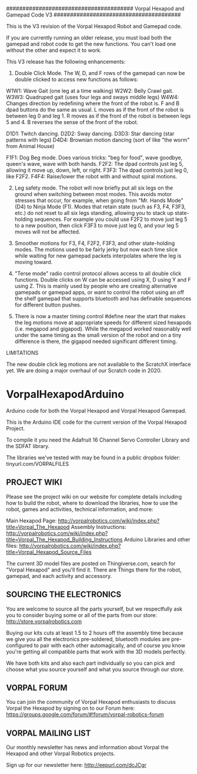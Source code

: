 #######################################
Vorpal Hexapod and Gamepad Code V3
#######################################

This is the V3 revision of the Vorpal Hexapod Robot and Gamepad code.

If you are currently running an older release, you must load both the gamepad and robot code to get the new functions. You can't load one without the other and expect
it to work.

This V3 release has the following enhancements:

1) Double Click Mode. The W, D, and F rows of the gamepad can now be double clicked to access new functions as follows:

W1W1: Wave Gait (one leg at a time walking)
W2W2: Belly Crawl gait.
W3W3: Quadruped gait (uses four legs and sways middle legs)
W4W4: Changes direction by redefining where the front of the robot is. F and B dpad buttons do the same as usual. L moves as if the front of the robot is between leg
      0 and leg 1. R moves as if the front of the robot is between legs 5 and 4. B reverses the sense of the front of the robot.

D1D1: Twitch dancing.
D2D2: Sway dancing.
D3D3: Star dancing (star patterns with legs)
D4D4: Brownian motion dancing (sort of like "the worm" from Animal House)

F1F1: Dog Beg mode. Does various tricks: "beg for food", wave goodbye, queen's wave, wave with both hands.
F2F2: The dpad controls just leg 5, allowing it move up, down, left, or right.
F3F3: The dpad controls just leg 0, like F2F2.
F4F4: Raise/lower the robot with and without spiral motions.

2) Leg safety mode. The robot will now briefly put all six legs on the ground when switching between most modes. This avoids motor stresses that occur, for example, when
   going from "Mr. Hands Mode" (D4) to Ninja Mode (F1). Modes that retain state (such as F3, F4, F3F3, etc.) do not reset to all six legs standing, allowing you to stack
   up state-holding sequences. For example you could use F2F2 to move just leg 5 to a new position, then click F3F3 to move just leg 0, and your leg 5 moves will not be
   affected.

3) Smoother motions for F3, F4, F2F2, F3F3, and other state-holding modes. The motions used to be fairly jerky but now each time slice while waiting for new
   gamepad packets interpolates where the leg is moving toward.

4) "Terse mode" radio control protocol allows access to all double click functions. Double clicks on W can be accessed using X, D using Y and F using Z. This is mainly
   used by people who are creating alternative gamepads or gamepad apps, or want to control the robot using an off the shelf gamepad that supports bluetooth and has
   definable sequences for different button pushes.

5) There is now a master timing control #define near the start that makes the leg motions move at appropriate speeds for different sized hexapods (i.e. megapod and
   gigapod). While the megapod worked reasonably well under the same timing as the small version of the robot and on a tiny difference is there, the gigapod
   needed significant different timing.

LIMITATIONS

The new double click leg motions are not available to the ScratchX interface yet. We are doing a major overhaul of our Scratch code in 2020.

# VorpalHexapodArduino
Arduino code for both the Vorpal Hexapod and Vorpal Hexapod Gamepad.

This is the Arduino IDE code for the current version of the Vorpal Hexapod Project.

To compile it you need the Adafruit 16 Channel Servo Controller Library and the SDFAT library.

The libraries we've tested with may be found in a public dropbox folder: tinyurl.com/VORPALFILES

PROJECT WIKI
-----------------------------
Please see the project wiki on our website for complete details including how to build the robot, where to download the libraries, how to use the robot, games and activities, technical information, and more:

Main Hexapod Page: http://vorpalrobotics.com/wiki/index.php?title=Vorpal_The_Hexapod
Assembly Instructions: http://vorpalrobotics.com/wiki/index.php?title=Vorpal_The_Hexapod_Building_Instructions
Arduino Libraries and other files: http://vorpalrobotics.com/wiki/index.php?title=Vorpal_Hexapod_Source_Files

The current 3D model files are posted on Thingiverse.com, search for "Vorpal Hexapod" and you'll find it. There are Things there for the robot, gamepad, and each activity and accessory.

SOURCING THE ELECTRONICS
------------------------

You are welcome to source all the parts yourself, but we respectfully ask you to consider buying some or all of the parts from our store:
http://store.vorpalrobotics.com

Buying our kits cuts at least 1.5 to 2 hours off the assembly time because we give you all the electronics pre-soldered, bluetooth modules are pre-configured to pair with each other automagically, and of course you know you're getting all compatible parts that work with the 3D models perfectly.

We have both kits and also each part individually so you can pick and choose what you source yourself and what you source through our store.

VORPAL FORUM
------------
You can join the community of Vorpal Hexapod enthusiasts to discuss Vorpal the Hexapod by signing on to our Forum here:
https://groups.google.com/forum/#!forum/vorpal-robotics-forum

VORPAL MAILING LIST
-------------------
Our monthly newsletter has news and information about Vorpal the Hexapod and other Vorpal Robotics projects.

Sign up for our newsletter here: http://eepurl.com/dcJCgr
